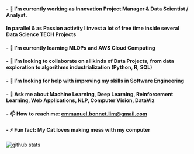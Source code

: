 #### - 🔭 I’m currently working as Innovation Project Manager & Data Scientist / Analyst.
####      In parallel & as Passion activity I invest a lot of free time inside several Data Science TECH Projects 
#### - 🌱 I’m currently learning MLOPs and AWS Cloud Computing
#### - 👯 I’m looking to collaborate on all kinds of Data Projects, from data exploration to algorithms industrialization (Python, R, SQL)
#### - 🤔 I’m looking for help with improving my skills in Software Engineering
#### - 💬 Ask me about Machine Learning, Deep Learning, Reinforcement Learning, Web Applications, NLP, Computer Vision, DataViz
#### - 📫 How to reach me: emmanuel.bonnet.lim@gmail.com 
#### - ⚡ Fun fact: My Cat loves making mess with my computer

![github stats](https://github-readme-stats.vercel.app/api?username=Manu87DS&show_icons=true&theme=radical)

